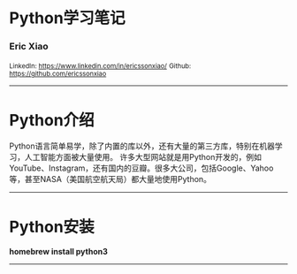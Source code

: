 # Python学习笔记
### Eric Xiao
<small>LinkedIn: https://www.linkedin.com/in/ericssonxiao/</small>
<small>Github: https://github.com/ericssonxiao</small>

---

# Python介绍
Python语言简单易学，除了内置的库以外，还有大量的第三方库，特别在机器学习，人工智能方面被大量使用。
许多大型网站就是用Python开发的，例如YouTube、Instagram，还有国内的豆瓣。很多大公司，包括Google、Yahoo等，甚至NASA（美国航空航天局）都大量地使用Python。

---

# Python安装
**homebrew install python3**

---

